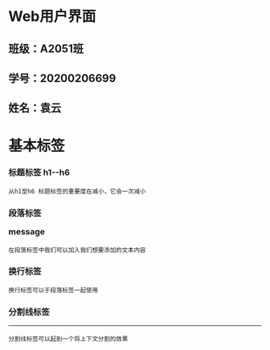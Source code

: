 # Web用户界面

## 班级：A2051班
## 学号：20200206699
## 姓名：袁云


# 基本标签

### 标题标签 h1--h6
    从h1至h6 标题标签的重要度在减小，它会一次减小

### 段落标签 <p>message</p>
    在段落标签中我们可以加入我们想要添加的文本内容

### 换行标签 <br/>
    换行标签可以于段落标签一起使用

### 分割线标签 <hr>
    分割线标签可以起到一个将上下文分割的效果






